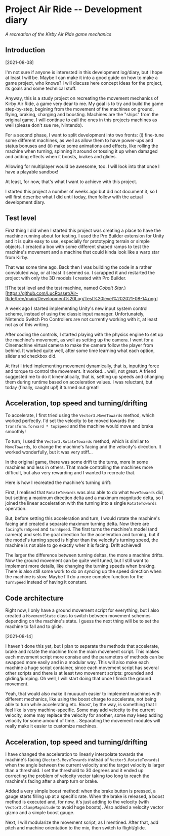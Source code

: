# Project Air Ride -- Development diary
_A recreation of the Kirby Air Ride game mechanics_

## Introduction
[2021-08-08]

I'm not sure if anyone is interested in this development log/diary, but I hope at least I will be.
Maybe I can make it into a good guide on how to make a game project, who knows?
I will discuss here concept ideas for the project, its goals and some technical stuff.

Anyway, this is a study project on recreating the movement mechanics of Kirby Air Ride, a game very dear to me.
My goal is to try and build the game step-by-step, begining from the movement of the machines on ground, flying, braking, charging and boosting.
Machines are the "ships" from the original game. I will continue to call the ones in this projects machines as well (please don't sue me, Nintendo).

For a second phase, I want to split development into two fronts:
(i) fine-tune some different machines, as well as allow them to have power-ups and status bonuses and
(ii) make some animations and effects, like rolling the machine when turning, spinning it around or tossing it up when damaged and adding effects when it boosts, brakes and glides.

Allowing for multiplayer would be awesome, too.
I will look into that once I have a playable sandbox!

At least, for now, that's what I want to achieve with this project.

I started this project a number of weeks ago but did not document it, so I will first describe what I did until today, then follow with the actual development diary.

## Test level
First thing I did when I started this project was creating a place to have the machine running about for testing.
I used the Pro Builder extension for Unity and it is quite easy to use, especially for prototyping terrain or simple objects.
I created a box with some different shaped ramps to test the machine's movement and a machine that could kinda look like a warp star from Kirby.

That was some time ago.
Back then I was building the code in a rather convoluted way, or at least it seemed so.
I scrapped it and restarted the project with only the 3D models I created with Pro Builder.

!(The test level and the test machine, named _Cobalt Star_.)[https://github.com/LucRosset/Air-Ride/tree/main/Development%20Log/Test%20level%202021-08-14.png]

A week ago I started implementing Unity's new input system control scheme, instead of using the classic input manager.
Unfortunately, Nintendo Switch Pro Controllers are not currently working with it, at least not as of this writing.

After coding the controls, I started playing with the physics engine to set up the machine's movement, as well as setting up the camera.
I went for a Cinemachine virtual camera to make the camera follow the player from behind.
It worked quite well, after some time learning what each option, slider and checkbox did.

At first I tried implementing movement dynamically, that is, inputting force and torque to control the movement.
It worked... well, not great.
A friend suggested me to do it kinematically, that is, setting up speeds and changing them during runtime based on acceleration values.
I was reluctant, but today (finally, caught up!) it turned out great!

## Acceleration, top speed and turning/drifting
To accelerate, I first tried using the `Vector3.MoveTowards` method, which worked perfectly.
I'd set the velocity to be moved towards the `transform.forward * topSpeed` and the machine would move and brake smoothly!

To turn, I used the `Vector3.RotateTowards` method, which is similar to `MoveTowards`, to change the machine's facing and the velocity's direction.
It worked wonderfully, but it was very stiff...

In the original game, there was some drift to the turns, more in some machines and less in others.
That made controlling the machines more difficult, but also very rewarding and I wanted to recreate that.

Here is how I recreated the machine's turning drift:

First, I realised that `RotateTowards` was also able to do what `MoveTowards` did, but setting a maximum direction delta and a maximum magnitude delta, so I joined the linear acceleration with the turning into a single `RotateTowards` operation.

But, before setting this acceleration and turn, I would rotate the machine's facing and created a separate maximum turning delta.
Now there are `facingTurnSpeed` and `turnSpeed`.
The first turns the machine's model (and camera) and sets the goal direction for the acceleration and turning, but if the model's turning speed is higher than the velocity's turning speed, the machine is not able to go exactly wher it is facing.
Drift achieved!

The larger the difference between turning deltas, the more a machine drifts.
Now the ground movement can be quite well tuned, but I still want to implement more details, like changing the turning speeds when braking.
There is also still some work to do on syncing up the speed direction when the machine is slow.
Maybe I'll do a more complex function for the `turnSpeed` instead of having it constant.

## Code architecture
Right now, I only have a ground movement script for everything, but I also created a `MovementState` class to switch between movement schemes depending on the machine's state.
I guess the next thing will be to set the machine to fall and to glide.

[2021-08-14]

I haven't done this yet, but I plan to separate the methods that accelerate, brake and rotate the machine from the main movement script.
This makes each movement script more consise and the parameters of methods can be swapped more easily and in a modular way.
This will also make each machine a huge script container, since each movement script has several other scripts and there is at least two movement scripts: grounded and gliding/jumping.
Oh well, I will start doing that once I finish the ground movement.

Yeah, that would also make it muuuuch easier to implement machines with different mechanics, like using the boost charge to accelerate, not being able to turn while accelerating etc.
_Boost_, by the way, is something that I feel like is very machine-specific.
Some may add velocity to the current velocity, some may replace the velocity for another, some may keep adding velocity for some amount of time...
Separating the movement modules will really make it easier to customize machines.

## Acceleration, top speed and turning/drifting
I have changed the acceleration to linearly interpolate towards the machine's facing (`Vector3.MoveTowards` instead of `Vector3.RotateTowards`) when the angle between the current velocity and the target velocity is larger than a threshold.
I set the threshold to 30 degrees and it ended up correcting the problem of velocity vector taking too long to reach the machine's facing after a sharp turn or brake.

Added a very simple boost method: when the brake button is pressed, a gauge starts filling up at a specific rate.
When the brake is released, a boost method is executed and, for now, it's just adding to the velocity (with `Vector3.ClampMagnitude` to avoid huge boosts).
Also added a velocity vector gizmo and a simple boost gauge.

Next, I will modularize the movement script, as I mentined.
After that, add pitch and machine orientation to the mix, then switch to flight/glide.